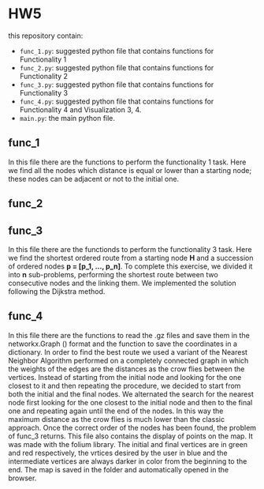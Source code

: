 # HW5
this repository contain:

* `func_1.py`: suggested python file that contains functions for Functionality 1 
* `func_2.py`: suggested python file that contains functions for Functionality 2 
* `func_3.py`: suggested python file that contains functions for Functionality 3 
* `func_4.py`: suggested python file that contains functions for Functionality 4 and Visualization 3, 4.
* `main.py`: the main python file.

## func_1
In this file there are the functions to perform the functionality 1 task. Here we find all the nodes which distance is equal or lower than a starting node; these nodes can be adjacent or not to the initial one.
## func_2
## func_3
In this file there are the functionds to perform the functionality 3 task. Here we find the shortest ordered route from a starting node **H** and a succession of ordered nodes **p = [p_1, ..., p_n]**. To complete this exercise, we divided it into **n** sub-problems, performing the shortest route between two consecutive nodes and the linking them. We implemented the solution following the Dijkstra method.
## func_4
In this file there are the functions to read the .gz files and save them in the networkx.Graph () format and the function to save the coordinates in a dictionary.
In order to find the best route we used a variant of the Nearest Neighbor Algorithm performed on a completely connected graph in which the weights of the edges are the distances as the crow flies between the vertices.
Instead of starting from the initial node and looking for the one closest to it and then repeating the procedure, we decided to start from both the initial and the final nodes. We alternated the search for the nearest node first looking for the one closest to the initial node and then to the final one and repeating again until the end of the nodes.
In this way the maximum distance as the crow flies is much lower than the classic approach.
Once the correct order of the nodes has been found, the problem of func_3 returns.
This file also contains the display of points on the map. It was made with the folium library. The initial and final vertices are in green and red respectively, the vrtices desired by the user in blue and the intermediate vertices are always darker in color from the beginning to the end.
The map is saved in the folder and automatically opened in the browser.
